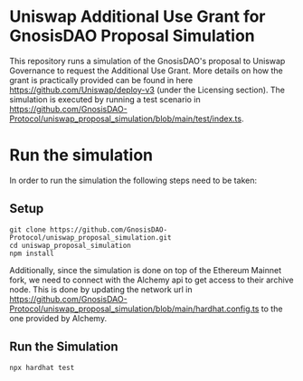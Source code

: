 # Uniswap Additional Use Grant for GnosisDAO Proposal Simulation

This repository runs a simulation of the GnosisDAO's proposal to Uniswap Governance to request the Additional Use Grant. More details on how the grant is practically provided can be found in here https://github.com/Uniswap/deploy-v3 (under the Licensing section). The simulation is executed by running a test scenario in https://github.com/GnosisDAO-Protocol/uniswap_proposal_simulation/blob/main/test/index.ts. 


# Run the simulation

In order to run the simulation the following steps need to be taken:

## Setup
```
git clone https://github.com/GnosisDAO-Protocol/uniswap_proposal_simulation.git
cd uniswap_proposal_simulation
npm install
```

Additionally, since the simulation is done on top of the Ethereum Mainnet fork, we need to connect with the Alchemy api to get access to their archive node. This is done by updating the network url in https://github.com/GnosisDAO-Protocol/uniswap_proposal_simulation/blob/main/hardhat.config.ts to the one provided by Alchemy.

## Run the Simulation
```
npx hardhat test
```
